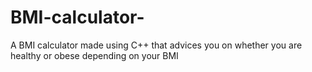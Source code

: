 # BMI-calculator-
A BMI calculator made using C++  that advices you on whether you are healthy or obese depending on your BMI 
